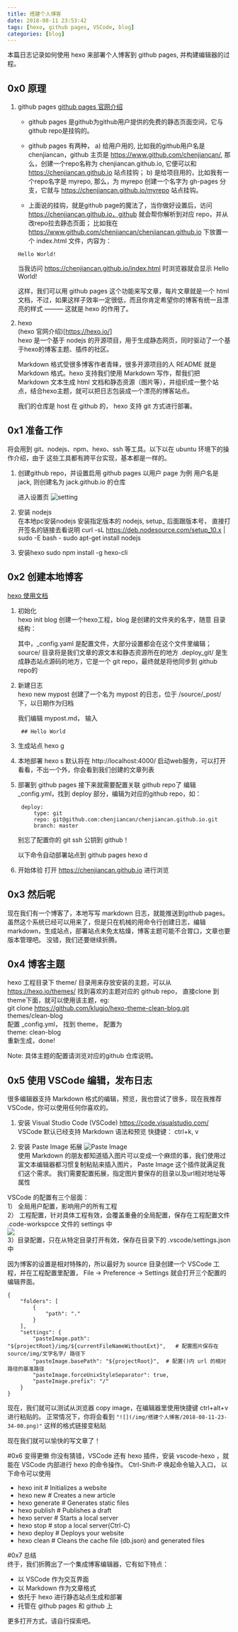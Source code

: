 ```yaml
---
title: 搭建个人博客
date: 2018-08-11 23:53:42
tags: [hexo, github pages, VSCode, blog]
categories: [blog]
---
```


本篇日志记录如何使用 hexo 来部署个人博客到 github pages, 并构建编辑器的过程。

## 0x0 原理
1. github pages 
    [github pages 官网介绍](https://pages.github.com/)
    * github pages 是github为github用户提供的免费的静态页面空间，它与github repo是挂钩的。
    * github pages 有两种， a) 给用户用的, 比如我的github用户名是 chenjiancan，github 主页是 https://www.github.com/chenjiancan/, 那么，创建一个repo名称为 chenjiancan.github.io, 它便可以和 https://chenjiancan.github.io 站点挂钩；  b) 是给项目用的，比如我有一个repo名字是 myrepo, 那么，为 myrepo 创建一个名字为 gh-pages 分支，它就与 https://chenjiancan.github.io/myrepo 站点挂钩。

    * 上面说的挂钩，就是github page的魔法了，当你做好设置后，访问 https://chenjiancan.github.io，github 就会帮你解析到对应 repo，并从改repo拉去静态页面； 比如我在 https://www.github.com/chenjiancan/chenjiancan.github.io 下放置一个 index.html 文件，内容为：
    ```
    Hello World!
    ```
    当我访问 https://chenjiancan.github.io/index.html 时浏览器就会显示 Hello World!

    这样，我们可以用 github pages 这个功能来写文章，每片文章就是一个 html 文档，不过，如果这样子效率一定很低，而且你肯定希望你的博客有统一且漂亮的样式 ——— 这就是 hexo 的作用了。

2. hexo     
    (hexo 官网介绍)[https://hexo.io/]       
    hexo 是一个基于 nodejs 的开源项目，用于生成静态网页，同时驱动了一个基于hexo的博客主题、插件的社区。

    Markdown 格式受很多博客作者青睐，很多开源项目的人 README 就是 Markdown 格式。hexo 支持我们使用 Markdown 写作，帮我们把 Markdown 文本生成 html 文档和静态资源（图片等），并组织成一整个站点，结合hexo主题，就可以把日志包装成一个漂亮的博客站点。

    我们的仓库是 host 在 github 的， hexo 支持 git 方式进行部署。

## 0x1 准备工作
将会用到 git、nodejs、npm、hexo、ssh 等工具。以下以在 ubuntu 环境下的操作介绍，由于 这些工具都有跨平台实现，基本都是一样的。

1. 创建github repo，并设置启用 github pages
    以用户 page 为例
    用户名是 jack, 则创建名为 jack.github.io 的仓库
    
    进入设置页
    ![setting](/img/搭建个人博客/2018-08-11-22-38-02.png)
2. 安装 nodejs  
    在本地pc安装nodejs
    安装指定版本的 nodejs, setup_ 后面跟版本号， 直接打开签名的链接去看说明
    curl -sL https://deb.nodesource.com/setup_10.x | sudo -E bash - 
    sudo apt-get install nodejs

2. 安装hexo
    sudo npm install -g hexo-cli

## 0x2 创建本地博客    
[hexo 使用文档](https://hexo.io/zh-cn/docs/setup)
1. 初始化   
    hexo init blog
    创建一个hexo工程，blog 是创建的文件夹的名字，随意
    目录结构：

    其中，_config.yaml 是配置文件，大部分设置都会在这个文件里编辑；
    source/ 目录将是我们文章的源文本和静态资源所在的地方
    .deploy_git/ 是生成静态站点源码的地方，它是一个 git repo，最终就是将他同步到 github repo的


2. 新建日志     
    hexo new mypost
    创建了一个名为 mypost 的日志，位于 /source/_post/ 下，以日期作为归档

    我们编辑 mypost.md， 输入 
    
        ## Hello World

3. 生成站点
    hexo g

4. 本地部署
    hexo s
    默认将在 http://localhost:4000/ 启动web服务，可以打开看看，不出一个外，你会看到我们创建的文章列表

5. 部署到 github pages
    接下来就需要配置关联 github repo了
    编辑 _config.yml，找到 deploy 部分，编辑为对应的github repo，如：
    
        deploy:
            type: git
            repo: git@github.com:chenjiancan/chenjiancan.github.io.git
            branch: master

    别忘了配置你的 git ssh 公钥到 github！

    以下命令自动部署站点到 github pages
    hexo d   

6. 开始体验
    打开 https://chenjiancan.github.io 进行浏览

## 0x3 然后呢
现在我们有一个博客了，本地写写 markdown 日志，就能推送到github pages。
虽然这个系统已经可以用来了，但是只在机械的用命令行创建日志，编辑markdown，生成站点，部署站点未免太枯燥，博客主题可能不合胃口，文章也要版本管理吧。 
没错，我们还要继续折腾。

## 0x4 博客主题
hexo 工程目录下 theme/ 目录用来存放安装的主题，可以从 https://hexo.io/themes/ 找到喜欢的主题对应的 github repo， 直接clone 到 theme下面，就可以使用该主题，eg:  
    git clone https://github.com/klugjo/hexo-theme-clean-blog.git themes/clean-blog    
配置  _config.yml， 找到 theme， 配置为     
    theme: clean-blog   
重新生成，done!

Note: 具体主题的配置请浏览对应的github 仓库说明。

## 0x5 使用 VSCode 编辑，发布日志
很多编辑器支持 Markdown 格式的编辑，预览，我也尝试了很多，现在我推荐 VSCode，你可以使用任何你喜欢的。
1. 安装  Visual Studio Code (VSCode)
https://code.visualstudio.com/
VSCode 默认已经支持 Markdown 语法和预览
快捷键： ctrl+k, v

2. 安装 Paste Image 拓展
![Paste Image](/img/搭建个人博客/2018-08-11-23-24-05.png)    
使用 Markdown 的朋友都知道插入图片可以变成一个麻烦的事，我们使用过富文本编辑器都习惯复制粘贴来插入图片， Paste Image 这个插件就满足我们这个需求。
我们需要配置拓展，指定图片要保存的目录以及url相对地址等属性

VSCode 的配置有三个层面：   
    1） 全局用户配置，影响用户的所有工程    
    2） 工程配置，针对具体工程有效，会覆盖重叠的全局配置，保存在工程配置文件 .code-workspcce 文件的 settings 中     
    ![](/img/搭建个人博客/2018-08-11-23-34-00.png)      
    3）目录配置，只在从特定目录打开有效，保存在目录下的 .vscode/settings.json 中    

因为博客的设置是相对特殊的，所以最好为 source 目录创建一个 VSCode 工程，并在工程配置里配置， File -> Preference -> Settings 就会打开三个配置的编辑界面。       

    {
        "folders": [
            {
                "path": "."
            }
        ],
        "settings": {
            "pasteImage.path": "${projectRoot}/img/${currentFileNameWithoutExt}",   # 配置图片保存在 source/img/文字名字/ 路径下
            "pasteImage.basePath": "${projectRoot}",  # 配置()内 url 的相对路径的基准路径
            "pasteImage.forceUnixStyleSeparator": true,
            "pasteImage.prefix": "/"   
        }
    }

现在，我们就可以测试从浏览器 copy image，在编辑器里使用快捷键 ctrl+alt+v 进行粘贴的。
正常情况下，你将会看到 
```"![](/img/搭建个人博客/2018-08-11-23-34-00.png)"``` 这样的格式链接变粘贴

现在我们就可以愉快的写文章了！

#0x6 变得更懒
你没有猜错，VSCode 还有 hexo 插件，安装 vscode-hexo ，就能在 VSCode 内部进行 hexo 的命令操作。
Ctrl-Shift-P 唤起命令输入入口， 以下命令可以使用
- hexo init         # Initializes a website
- hexo new          # Creates a new article
- hexo generate     # Generates static files
- hexo publish      # Publishes a draft
- hexo server       # Starts a local server
- hexo stop         # stop a local server(Ctrl-C)
- hexo deploy       # Deploys your website
- hexo clean        # Cleans the cache file (db.json) and generated files 

#0x7 总结   
终于，我们折腾出了一个集成博客编辑器，它有如下特点：    
* 以 VSCode 作为交互界面
* 以 Markdown 作为文章格式
* 依托于 hexo 进行静态站点生成和部署
* 托管在 github pages 和 github 上

更多打开方式，请自行探索吧。

 